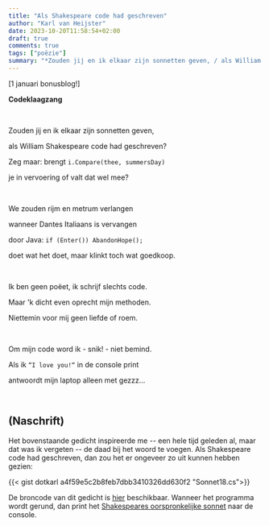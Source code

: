 ```yaml
---
title: "Als Shakespeare code had geschreven"
author: "Karl van Heijster"
date: 2023-10-20T11:58:54+02:00
draft: true
comments: true
tags: ["poëzie"]
summary: "*Zouden jij en ik elkaar zijn sonnetten geven, / als William Shakespeare code had geschreven? / Zeg maar: brengt `i.Compare(thee, summersDay)` / je in vervoering of valt dat wel mee?*"
---
```



[1 januari bonusblog!]


**Codeklaagzang**

<br>

Zouden jij en ik elkaar zijn sonnetten geven,

als William Shakespeare code had geschreven?

Zeg maar: brengt `i.Compare(thee, summersDay)`

je in vervoering of valt dat wel mee?

<br>

We zouden rijm en metrum verlangen

wanneer Dantes Italiaans is vervangen

door Java: `if (Enter()) AbandonHope();`

doet wat het doet, maar klinkt toch wat goedkoop.

<br>

Ik ben geen poëet, ik schrijf slechts code.

Maar 'k dicht even oprecht mijn methoden.

Niettemin voor mij geen liefde of roem.

<br>

Om mijn code word ik - snik! - niet bemind.

Als ik  `“I love you!“` in de console print

antwoordt mijn laptop alleen met gezzz…

<br>

## (Naschrift)


Het bovenstaande gedicht inspireerde me -- een hele tijd geleden al, maar dat was ik vergeten -- de daad bij het woord te voegen. Als Shakespeare code had geschreven, dan zou het er ongeveer zo uit kunnen hebben gezien:


{{< gist dotkarl a4f59e5c2b8feb7dbb3410326dd630f2 "Sonnet18.cs">}}


De broncode van dit gedicht is [hier](https://github.com/dotkarl/Sonnet18 "'dotkarl/Sonnet18', GitHub") beschikbaar. Wanneer het programma wordt gerund, dan print het [Shakespeares oorspronkelijke sonnet](https://en.wikipedia.org/wiki/Sonnet_18 "'Sonnet 18', Wikipedia") naar de console. 
